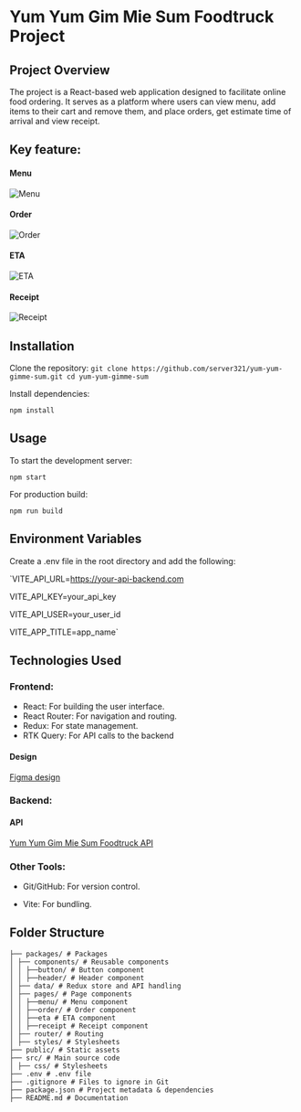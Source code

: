# Yum Yum Gim Mie Sum Foodtruck Project

## Project Overview

The project is a React-based web application designed to facilitate online food ordering. It serves as a platform where users can view menu, add items to their cart and remove them, and place orders, get estimate time of arrival and view receipt.

## Key feature:

#### Menu

![Menu](./pics/menu.png)

#### Order

![Order](./pics/order.png)

#### ETA

![ETA](./pics/eta.png)

#### Receipt

![Receipt](./pics/receipt.png)

## Installation

Clone the repository:
`git clone https://github.com/server321/yum-yum-gimme-sum.git
cd yum-yum-gimme-sum`

Install dependencies:

`npm install`

## Usage

To start the development server:

`npm start`

For production build:

`npm run build`

## Environment Variables

Create a .env file in the root directory and add the following:

`VITE_API_URL=https://your-api-backend.com

VITE_API_KEY=your_api_key

VITE_API_USER=your_user_id

VITE_APP_TITLE=app_name`

## Technologies Used

### Frontend:

- React: For building the user interface.
- React Router: For navigation and routing.
- Redux: For state management.
- RTK Query: For API calls to the backend

#### Design

[Figma design](https://www.figma.com/design/F4xsg9ohm9DItrp1sRGOtT/Yum-Yum-Gimme-sum---frontend?node-id=1-85&t=CP5YIFXIJVhCFhPZ-0/)

### Backend:

#### API

[Yum Yum Gim Mie Sum Foodtruck API](http://yumyum-assets.s3-website.eu-north-1.amazonaws.com/)

### Other Tools:

- Git/GitHub: For version control.

- Vite: For bundling.

## Folder Structure

```
├── packages/ # Packages
│ ├── components/ # Reusable components
│ │ ├──button/ # Button component
│ │ ├──header/ # Header component
│ ├── data/ # Redux store and API handling
│ ├── pages/ # Page components
│ │ ├──menu/ # Menu component
│ │ ├──order/ # Order component
│ │ ├──eta # ETA component
│ │ ├──receipt # Receipt component
│ ├── router/ # Routing
│ ├── styles/ # Stylesheets
├── public/ # Static assets
├── src/ # Main source code
│ ├── css/ # Stylesheets
├── .env # .env file
├── .gitignore # Files to ignore in Git
├── package.json # Project metadata & dependencies
├── README.md # Documentation
```
